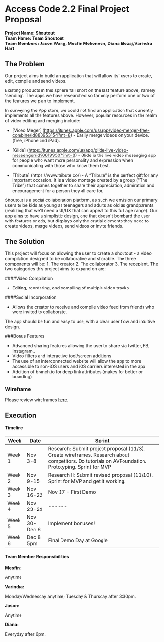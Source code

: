 # Access Code 2.2 Final Project Proposal

**Project Name: Shoutout**  
**Team Name: Team Shoutout**  
**Team Members: Jason Wang, Mesfin Mekonnen, Diana Elezaj,Varindra Hart**  

## The Problem 

Our project aims to build an application that will allow its' users to create, edit, compile and send videos.

Existing products in this sphere fall short on the last feature above, namely 'sending'. The apps we have researched so far only perform one or two of the features we plan to implement. 

 In surveying the App store, we could not find an application that currently implements all the features above. However, popular resources in the realm of video editing and merging include:

* [Video Meger] (https://itunes.apple.com/us/app/video-merger-free-combine/id880953154?mt=8) -  Easily merge videos on your device.  (free, iPhone and iPad).
* [Glide] (https://itunes.apple.com/us/app/glide-live-video-messenger/id588199307?mt=8) - Glide is the live video messaging app for people who want more personality and expression when communicating with those who know them best.
 
* [Tribute] (https://www.tribute.co/) - A “Tribute” is the perfect gift for any important occasion. It is a video montage created by a group ("The Tribe”) that comes together to share their appreciation, admiration and encouragement for a person they all care for.

Shoutout is a social collaboration platform, as such we envision our primary users to be kids as young as teenagers and adults as old as grandparents (realizing that we'll need a UI/UX that can appeal to this full age range). Our app aims to have a simplistic design, one that doesn't bombard the user with features or ads, but displays only the crutial elements they need to create videos, merge videos, send videos or invite friends.

## The Solution 

This project will focus on allowing the user to create a shoutout - a video compilation designed to be collaborative and sharable. 
The three components will be: 1. The creator 2. The collaborator 3. The recepient.
The two categories this project aims to expand on are:

####Video Compilation
* Editing, reordering, and compiling of multiple video tracks

####Social Incorporation
* Allows the creator to receive and compile video feed from friends who were invited to collaborate. 

The app should be fun and easy to use, with a clear user flow and intuitive design. 


###Bonus Features

* Advanced sharing features allowing the user to share via twitter, FB, Instagram..
* Video filters and interactive tool/screen additions
* The use of an interconnected website will allow the app to more accessible to non-iOS users and iOS carriers interested in the app
* Addition of branch.io for deep link attributes (makes for better on boarding)

### Wireframe
Please review wireframes [here]().

## Execution

#### Timeline

| Week | Date | Sprint | 
|----|----|---|
| Week 1 |Nov 3-8| Research: Submit project proposal (11/3). Create wireframes. Research about competitors. Do tutorials on AVFoundation. Prototyping. Sprint for MVP|
| Week 2 |Nov 9-15| Research II: Submit revised proposal (11/10). Sprint for MVP and get it working.|
| Week 3 | Nov 16-22|  Nov 17 - First Demo|
| Week 4 | Nov 23-29| ------ |
| Week 5 | Nov 30-Dec 6| Implement bonuses! |
| Week 6 | Dec 8, 5pm | Final Demo Day at Google |

#### Team Member Responsibilities

**Mesfin:**

Anytime

**Varindra:**

Monday/Wednesday anytime; Tuesday & Thursday after 3:30pm. 

**Jason:**

Anytime

**Diana:**

Everyday after 6pm.
